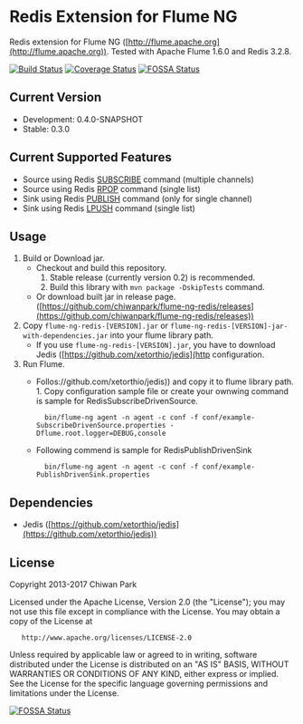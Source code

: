 # Redis Extension for Flume NG

Redis extension for Flume NG ([http://flume.apache.org](http://flume.apache.org)). Tested with Apache Flume 1.6.0 and
Redis 3.2.8.

[![Build Status](https://travis-ci.org/chiwanpark/flume-ng-redis.png?branch=master)](https://travis-ci.org/chiwanpark/flume-ng-redis)
[![Coverage Status](https://coveralls.io/repos/chiwanpark/flume-ng-redis/badge.png)](https://coveralls.io/r/chiwanpark/flume-ng-redis)
[![FOSSA Status](https://app.fossa.io/api/projects/git%2Bgithub.com%2Fchiwanpark%2Fflume-ng-redis.svg?type=shield)](https://app.fossa.io/projects/git%2Bgithub.com%2Fchiwanpark%2Fflume-ng-redis?ref=badge_shield)

## Current Version

* Development: 0.4.0-SNAPSHOT
* Stable: 0.3.0

## Current Supported Features

* Source using Redis [SUBSCRIBE](https://redis.io/commands/subscribe) command (multiple channels)
* Source using Redis [RPOP](https://redis.io/commands/rpop) command (single list)
* Sink using Redis [PUBLISH](https://redis.io/commands/publish) command (only for single channel)
* Sink using Redis [LPUSH](https://redis.io/commands/lpush) command (single list)

## Usage

1. Build or Download jar.
    * Checkout and build this repository.
        1. Stable release (currently version 0.2) is recommended.
        1. Build this library with ```mvn package -DskipTests``` command.
    * Or download built jar in release page.
      ([https://github.com/chiwanpark/flume-ng-redis/releases](https://github.com/chiwanpark/flume-ng-redis/releases))
1. Copy ```flume-ng-redis-[VERSION].jar``` or ```flume-ng-redis-[VERSION]-jar-with-dependencies.jar``` into your flume
   library path.
	* If you use ```flume-ng-redis-[VERSION].jar```, you have to download Jedis
	  ([https://github.com/xetorthio/jedis](http configuration.
1. Run Flume.
	* Follos://github.com/xetorthio/jedis)) and copy it to flume library path.
           1. Copy configuration sample file or create your ownwing command is sample for RedisSubscribeDrivenSource.

			bin/flume-ng agent -n agent -c conf -f conf/example-SubscribeDrivenSource.properties -Dflume.root.logger=DEBUG,console
	
	* Following commend is sample for RedisPublishDrivenSink
	
			bin/flume-ng agent -n agent -c conf -f conf/example-PublishDrivenSink.properties

## Dependencies

* Jedis ([https://github.com/xetorthio/jedis](https://github.com/xetorthio/jedis))

## License

Copyright 2013-2017 Chiwan Park

   Licensed under the Apache License, Version 2.0 (the "License");
   you may not use this file except in compliance with the License.
   You may obtain a copy of the License at

       http://www.apache.org/licenses/LICENSE-2.0

   Unless required by applicable law or agreed to in writing, software
   distributed under the License is distributed on an "AS IS" BASIS,
   WITHOUT WARRANTIES OR CONDITIONS OF ANY KIND, either express or implied.
   See the License for the specific language governing permissions and
   limitations under the License.

[![FOSSA Status](https://app.fossa.io/api/projects/git%2Bgithub.com%2Fchiwanpark%2Fflume-ng-redis.svg?type=large)](https://app.fossa.io/projects/git%2Bgithub.com%2Fchiwanpark%2Fflume-ng-redis?ref=badge_large)